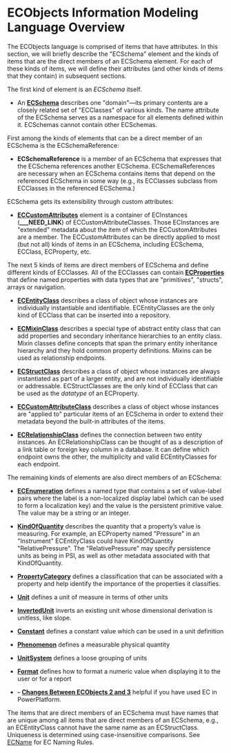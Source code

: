 # ECObjects Information Modeling Language Overview

The ECObjects language is comprised of items that have attributes. In this section, we will briefly describe the "ECSchema" element and the kinds of items that are the direct members of an ECSchema element. For each of these kinds of items, we will define their attributes (and other kinds of items that they contain) in subsequent sections.

The first kind of element is an *ECSchema* itself.

- An **[ECSchema](./ec-schema.md)** describes one "domain"—its primary contents are a closely related set of "ECClasses" of various kinds. The name attribute of the ECSchema serves as a namespace for all elements defined within it. ECSchemas cannot contain other ECSchemas.

First among the kinds of elements that can be a direct member of an ECSchema is the ECSchemaReference:

- **ECSchemaReference** is a member of an ECSchema that expresses that the ECSchema references another ECSchema. ECSchemaReferences are necessary when an ECSchema contains items that depend on the referenced ECSchema in some way (e.g., its ECClasses subclass from ECClasses in the referenced ECSchema.)

ECSchema gets its extensibility through custom attributes:

- **[ECCustomAttributes](./ec-custom-attributes.md)** element is a container of ECInstances (**___NEED_LINK**) of ECCustomAttributeClasses. Those ECInstances are "extended" metadata about the item of which the ECCustomAttributes are a member. The ECCustomAttributes can be directly applied to most (but not all) kinds of items in an ECSchema, including ECSchema, ECClass, ECProperty, etc.

The next 5 kinds of items are direct members of ECSchema and define different kinds of ECClasses. All of the ECClasses can contain **[ECProperties](./ec-property.md)** that define named properties with data types that are "primitives", "structs", arrays or navigation.

- **[ECEntityClass](./ec-entity-class.md)** describes a class of object whose instances are individually instantiable and identifiable. ECEntityClasses are the only kind of ECClass that can be inserted into a repository.

- **[ECMixinClass](./ec-mixin-class.md)** describes a special type of abstract entity class that can add properties and secondary inheritance hierarchies to an entity class. Mixin classes define concepts that span the primary entity inheritance hierarchy and they hold common property definitions. Mixins can be used as relationship endpoints.

- **[ECStructClass](./ec-struct-class.md)** describes a class of object whose instances are always instantiated as part of a larger entity, and are not individually identifiable or addressable. ECStructClasses are the only kind of ECClass that can be used as the *datatype* of an ECProperty.

- **[ECCustomAttributeClass](./ec-custom-attribute-class.md)** describes a class of object whose instances are "applied to" particular items of an ECSchema in order to extend their metadata beyond the built-in attributes of the items.

- **[ECRelationshipClass](./ec-relationship-class.md)** defines the connection between two entity instances. An ECRelationshipClass can be thought of as a description of a link table or foreign key column in a database. It can define which endpoint owns the other, the multiplicity and valid ECEntityClasses for each endpoint.

The remaining kinds of elements are also direct members of an ECSchema:

- **[ECEnumeration](./ec-enumeration.md)** defines a named type that contains a set of value-label pairs where the label is a non-localized display label (which can be used to form a localization key) and the value is the persistent primitive value. The value may be a string or an integer.

- **[KindOfQuantity](./kindofQuantity.md)** describes the quantity that a property’s value is measuring. For example, an ECProperty named "Pressure" in an "Instrument" ECEntityClass could have KindOfQuantity "RelativePressure". The "RelativePressure" may specify persistence units as being in PSI, as well as other metadata associated with that KindOfQuantity.

- **[PropertyCategory](./property-category.md)** defines a classification that can be associated with a property and help identify the importance of the properties it classifies.

- **[Unit](./ec-unit.md)** defines a unit of measure in terms of other units

- **[InvertedUnit](./ec-unit.md#InvertedUnit)** inverts an existing unit whose dimensional derivation is unitless, like slope.

- **[Constant](./ec-constant.md)** defines a constant value which can be used in a unit definition

- **[Phenomenon](./ec-phenomenon.md)** defines a measurable physical quantity

- **[UnitSystem](./ec-unitsystem.md)** defines a loose grouping of units

- **[Format](./ec-format.md)** defines how to format a numeric value when displaying it to the user or for a report

- **- [Changes Between ECObjects 2 and 3](./ec/differences-between-ec2-and-ec3.md)** helpful if you have used EC in PowerPlatform.

The items that are direct members of an ECSchema must have names that are unique among all items that are direct members of an ECSchema, e.g., an ECEntityClass cannot have the same name as an ECStructClass. Uniqueness is determined using case-insensitive comparisons. See [ECName](./ec-name.md) for EC Naming Rules.